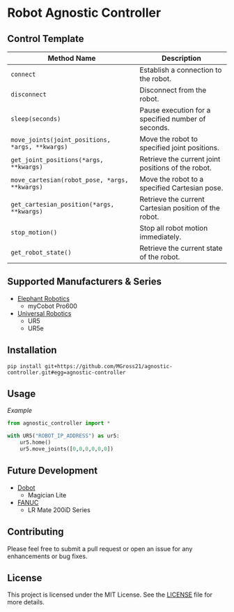 # Robot Agnostic Controller

## Control Template

| Method Name                  | Description                                                                 |
|------------------------------|-----------------------------------------------------------------------------|
| `connect`                    | Establish a connection to the robot.                                       |
| `disconnect`                 | Disconnect from the robot.                                                 |
| `sleep(seconds)`             | Pause execution for a specified number of seconds.                         |
| `move_joints(joint_positions, *args, **kwargs)` | Move the robot to specified joint positions.                                |
| `get_joint_positions(*args, **kwargs)` | Retrieve the current joint positions of the robot.                          |
| `move_cartesian(robot_pose, *args, **kwargs)` | Move the robot to a specified Cartesian pose.                               |
| `get_cartesian_position(*args, **kwargs)` | Retrieve the current Cartesian position of the robot.                      |
| `stop_motion()`              | Stop all robot motion immediately.                                         |
| `get_robot_state()`          | Retrieve the current state of the robot.                                   |

## Supported Manufacturers & Series

- [Elephant Robotics](https://www.elephantrobotics.com/en/)
  - myCobot Pro600
- [Universal Robotics](https://www.universal-robots.com)
  - UR5
  - UR5e

## Installation

```
pip install git+https://github.com/MGross21/agnostic-controller.git#egg=agnostic-controller
```

## Usage

*Example*

```python
from agnostic_controller import *

with UR5("ROBOT_IP_ADDRESS") as ur5:
    ur5.home()
    ur5.move_joints([0,0,0,0,0,0])

```

## Future Development

- [Dobot](https://www.dobot-robots.com)
  - Magician Lite
- [FANUC](https://www.fanucamerica.com)
  - LR Mate 200iD Series

## Contributing

Please feel free to submit a pull request or open an issue for any enhancements or bug fixes.

## License

This project is licensed under the MIT License. See the [LICENSE](https://github.com/MGross21/agnostic-controller/blob/main/LICENSE) file for more details.